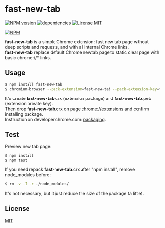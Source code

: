 # fast-new-tab #

[![NPM version][npm-image]][npm-url] ![dependencies][dependencies-image] [![License MIT][license-image]](LICENSE)

[![NPM](https://nodei.co/npm/fast-new-tab.png)](https://nodei.co/npm/fast-new-tab/)

**fast-new-tab** is a simple Chrome extension: fast new tab page without deep scripts and requests, and with all internal Chrome links.  
**fast-new-tab** replace default Chrome newtab page to static clear page with basic chrome://* links.

## Usage ##
```bash
$ npm install fast-new-tab
$ chromium-browser --pack-extension=fast-new-tab --pack-extension-key=fast-new-tab.pem
```
It's create **fast-new-tab**.crx (extension package) and **fast-new-tab**.peb (extension private key).  
Then drop **fast-new-tab**.crx on page [chrome://extensions](chrome://extensions) and confirm installing package.  
Instruction on developer.chrome.com: [packaging](https://developer.chrome.com/extensions/packaging).

## Test ##
Preview new tab page:
```bash
$ npm install
$ npm test
```

If you need repack **fast-new-tab**.crx after "npm install", remove node_modules before:
```bash
$ rm -v -I -r ./node_modules/
```
It's not necessary, but it just reduce the size of the package (a little).

## License ##
[MIT](LICENSE)

[license-image]: https://img.shields.io/badge/license-MIT-blue.svg "license-image"
[dependencies-image]: https://img.shields.io/gemnasium/mathiasbynens/he.svg?maxAge=2592000 "dependencies-image"
[npm-image]: https://img.shields.io/npm/v/fast-new-tab.svg "npm-image"
[npm-url]: https://www.npmjs.com/package/fast-new-tab "fast-new-tab"
